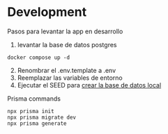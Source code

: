 # Development

Pasos para levantar la app en desarrollo

1. levantar la base de datos postgres

```
docker compose up -d
```

2. Renombrar el .env.template a .env
3. Reemplazar las variables de entorno
4. Ejecutar el SEED para [crear la base de datos local](localhost:3000/api/seed)

Prisma commands

```
npx prisma init
npx prisma migrate dev
npx prisma generate
```
